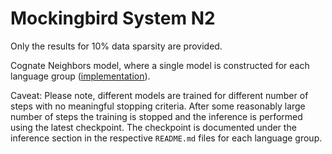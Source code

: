 # Mockingbird System N2

Only the results for 10% data sparsity are provided.

Cognate Neighbors model, where a single model is constructed for each language
group
([implementation](https://github.com/google-research/google-research/tree/master/cognate_inpaint_neighbors)).

Caveat: Please note, different models are trained for different number of steps
with no meaningful stopping criteria. After some reasonably large number of
steps the training is stopped and the inference is performed using the latest
checkpoint. The checkpoint is documented under the inference section in the
respective `README.md` files for each language group.
